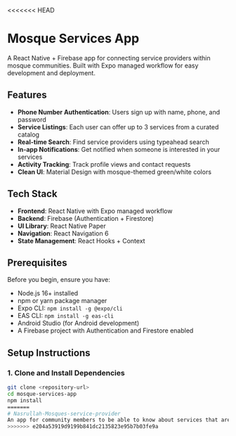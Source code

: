 <<<<<<< HEAD
# Mosque Services App

A React Native + Firebase app for connecting service providers within mosque communities. Built with Expo managed workflow for easy development and deployment.

## Features

- **Phone Number Authentication**: Users sign up with name, phone, and password
- **Service Listings**: Each user can offer up to 3 services from a curated catalog
- **Real-time Search**: Find service providers using typeahead search
- **In-app Notifications**: Get notified when someone is interested in your services
- **Activity Tracking**: Track profile views and contact requests
- **Clean UI**: Material Design with mosque-themed green/white colors

## Tech Stack

- **Frontend**: React Native with Expo managed workflow
- **Backend**: Firebase (Authentication + Firestore)
- **UI Library**: React Native Paper
- **Navigation**: React Navigation 6
- **State Management**: React Hooks + Context

## Prerequisites

Before you begin, ensure you have:

- Node.js 16+ installed
- npm or yarn package manager
- Expo CLI: `npm install -g @expo/cli`
- EAS CLI: `npm install -g eas-cli`
- Android Studio (for Android development)
- A Firebase project with Authentication and Firestore enabled

## Setup Instructions

### 1. Clone and Install Dependencies

```bash
git clone <repository-url>
cd mosque-services-app
npm install
=======
# Nasrullah-Mosques-service-provider
An app for community members to be able to know about services that are near to them
>>>>>>> e204a53919d9199b841dc2135823e95b7b03fe9a
